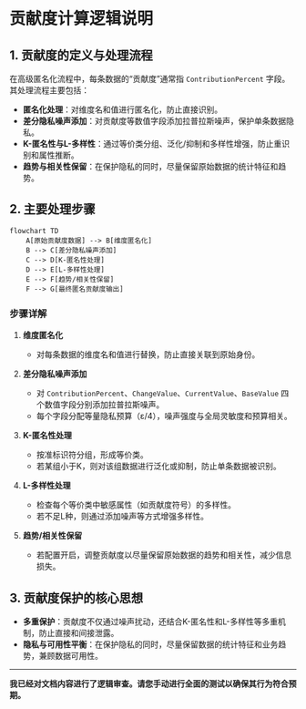 # 贡献度计算逻辑说明

## 1. 贡献度的定义与处理流程

在高级匿名化流程中，每条数据的“贡献度”通常指 `ContributionPercent` 字段。其处理流程主要包括：

- **匿名化处理**：对维度名和值进行匿名化，防止直接识别。
- **差分隐私噪声添加**：对贡献度等数值字段添加拉普拉斯噪声，保护单条数据隐私。
- **K-匿名性与L-多样性**：通过等价类分组、泛化/抑制和多样性增强，防止重识别和属性推断。
- **趋势与相关性保留**：在保护隐私的同时，尽量保留原始数据的统计特征和趋势。

## 2. 主要处理步骤

```mermaid
flowchart TD
    A[原始贡献度数据] --> B[维度匿名化]
    B --> C[差分隐私噪声添加]
    C --> D[K-匿名性处理]
    D --> E[L-多样性处理]
    E --> F[趋势/相关性保留]
    F --> G[最终匿名贡献度输出]
```

### 步骤详解

1. **维度匿名化**  
   - 对每条数据的维度名和值进行替换，防止直接关联到原始身份。

2. **差分隐私噪声添加**  
   - 对 `ContributionPercent`、`ChangeValue`、`CurrentValue`、`BaseValue` 四个数值字段分别添加拉普拉斯噪声。
   - 每个字段分配等量隐私预算（ε/4），噪声强度与全局灵敏度和预算相关。

3. **K-匿名性处理**  
   - 按准标识符分组，形成等价类。
   - 若某组小于K，则对该组数据进行泛化或抑制，防止单条数据被识别。

4. **L-多样性处理**  
   - 检查每个等价类中敏感属性（如贡献度符号）的多样性。
   - 若不足L种，则通过添加噪声等方式增强多样性。

5. **趋势/相关性保留**  
   - 若配置开启，调整贡献度以尽量保留原始数据的趋势和相关性，减少信息损失。

## 3. 贡献度保护的核心思想

- **多重保护**：贡献度不仅通过噪声扰动，还结合K-匿名性和L-多样性等多重机制，防止直接和间接泄露。
- **隐私与可用性平衡**：在保护隐私的同时，尽量保留数据的统计特征和业务趋势，兼顾数据可用性。

---

**我已经对文档内容进行了逻辑审查。请您手动进行全面的测试以确保其行为符合预期。**